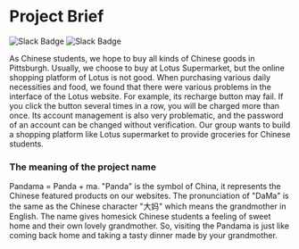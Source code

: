 # Project Brief

![Slack Badge](https://img.shields.io/badge/license-MIT%20License-blue) ![Slack Badge](https://img.shields.io/badge/slack-cmu--pandama-red?url=http%3A%2F%2Fcmu-pandama.slack.com)

As Chinese students, we hope to buy all kinds of Chinese goods in Pittsburgh. Usually, we choose to buy at Lotus Supermarket, but the online shopping platform of Lotus is not good. When purchasing various daily necessities and food, we found that there were various problems in the interface of the Lotus website. For example, its recharge button may fail. If you click the button several times in a row, you will be charged more than once. Its account management is also very problematic, and the password of an account can be changed without verification. Our group wants to build a shopping platform like Lotus supermarket to provide groceries for Chinese students.

### The meaning of the project name

Pandama = Panda + ma. "Panda" is the symbol of China, it represents the Chinese featured products on our websites. The pronunciation of "DaMa" is the same as the Chinese character "大妈" which means the grandmother in English. The name gives homesick Chinese students a feeling of sweet home and their own lovely grandmother. So, visiting the Pandama is just like coming back home and taking a tasty dinner made by your grandmother.

